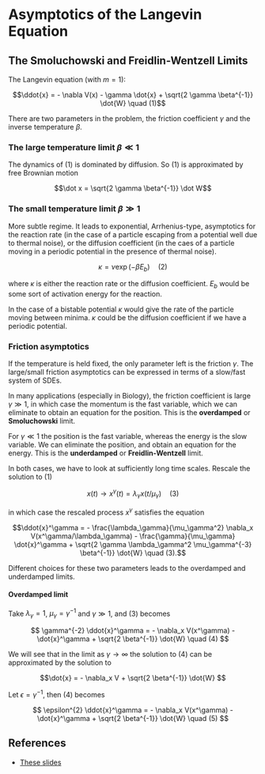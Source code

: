 
# Asymptotics of the Langevin Equation

## The Smoluchowski and Freidlin-Wentzell Limits

The Langevin equation (with $m=1$):

$$\ddot{x} = - \nabla V(x) - \gamma \dot{x} + \sqrt{2 \gamma \beta^{-1}} \dot{W} \quad (1)$$

There are two parameters in the problem, the friction coefficient $\gamma$ and the inverse temperature $\beta$.

### The large temperature limit $\beta \ll 1$

The dynamics of (1) is dominated by diffusion. So (1) is approximated by free Brownian motion

$$\dot x = \sqrt{2 \gamma \beta^{-1}} \dot W$$

### The small temperature limit $\beta \gg 1$

More subtle regime. It leads to exponential, Arrhenius-type, asymptotics for the reaction rate (in the case of a particle escaping from a potential well due to thermal noise), or the diffusion coefficient (in the caes of a particle moving in a periodic potential in the presence of thermal noise).

$$\kappa = \nu \exp ( - \beta E_b ) \quad (2)$$

where $\kappa$ is either the reaction rate or the diffusion coefficient. $E_b$ would be some sort of activation energy for the reaction.

In the case of a bistable potential $\kappa$ would give the rate of the particle moving between minima. $\kappa$ could be the diffusion coefficient if we have a periodic potential.

### Friction asymptotics

If the temperature is held fixed, the only parameter left is the friction $\gamma$. The large/small friction asymptotics can be expressed in terms of a slow/fast system of SDEs.

In many applications (especially in Biology), the friction coefficient is large $\gamma \gg 1$, in which case the momentum is the fast variable, which we can eliminate to obtain an equation for the position. This is the **overdamped** or **Smoluchowski** limit.

For $\gamma \ll 1$ the position is the fast variable, whereas the energy is the slow variable. We can eliminate the position, and obtain an equation for the energy. This is the **underdamped** or **Freidlin-Wentzell** limit.

In both cases, we have to look at sufficiently long time scales. Rescale the solution to (1)

$$x(t) \to x^\gamma(t) =  \lambda_\gamma x (t / \mu_\gamma) \quad (3)$$

in which case the rescaled process $x^\gamma$ satisfies the equation

$$\ddot{x}^\gamma = - \frac{\lambda_\gamma}{\mu_\gamma^2} \nabla_x V(x^\gamma/\lambda_\gamma) - \frac{\gamma}{\mu_\gamma} \dot{x}^\gamma + \sqrt{2 \gamma \lambda_\gamma^2 \mu_\gamma^{-3} \beta^{-1}} \dot{W} \quad (3).$$

Different choices for these two parameters leads to the overdamped and underdamped limits.

#### Overdamped limit

Take $\lambda_\gamma =1$, $\mu_\gamma = \gamma^{-1}$ and $\gamma \gg 1$, and (3) becomes

$$ \gamma^{-2} \ddot{x}^\gamma = - \nabla_x V(x^\gamma) - \dot{x}^\gamma + \sqrt{2 \beta^{-1}} \dot{W} \quad (4) $$

We will see that in the limit as $\gamma \to \infty$ the solution to (4) can be approximated by the solution to

$$\dot{x} = - \nabla_x V + \sqrt{2 \beta^{-1}} \dot{W} $$

Let $\epsilon = \gamma^{-1}$, then (4) becomes

$$ \epsilon^{2} \ddot{x}^\gamma = - \nabla_x V(x^\gamma) - \dot{x}^\gamma + \sqrt{2 \beta^{-1}} \dot{W} \quad (5) $$



## References

- [These slides](http://wwwf.imperial.ac.uk/~pavl/lec_freid_wentz_smooluch.pdf)
<!--stackedit_data:
eyJoaXN0b3J5IjpbNDQ2OTUyNzg0LDIxMTY1MzIzODgsLTY0Mj
kwNzc2LC01NjcxOTQyNzIsNTkyNDIxNzAxLDE2NTc5ODExOTFd
fQ==
-->
